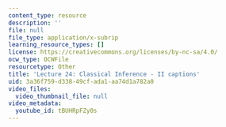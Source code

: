 ```yaml
---
content_type: resource
description: ''
file: null
file_type: application/x-subrip
learning_resource_types: []
license: https://creativecommons.org/licenses/by-nc-sa/4.0/
ocw_type: OCWFile
resourcetype: Other
title: 'Lecture 24: Classical Inference - II captions'
uid: 3a36f759-d338-49cf-ada1-aa74d1a782a0
video_files:
  video_thumbnail_file: null
video_metadata:
  youtube_id: tBUHRpFZy0s
---
```

